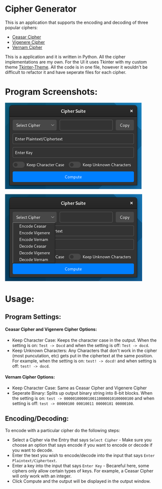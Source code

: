 # Cipher Generator
This is an application that supports the encoding and decoding of three popular ciphers:
- [Ceasar Cipher](https://en.wikipedia.org/wiki/Caesar_cipher)
- [Vigenere Cipher](https://en.wikipedia.org/wiki/Vigen%C3%A8re_cipher)
- [Vernam Cipher](https://en.wikipedia.org/wiki/Gilbert_Vernam)

This is a application and it is written in Python. All the cipher implementations are my own. For the UI it uses Tkinter with my custom theme [Tkinter-Theme](https://github.com/tywil04/tkinter-theme "Tkinter-Theme"). All the code is in one file, however it wouldn't be difficult to refactor it and have seperate files for each cipher.


# Program Screenshots:
!["Main UI"](Screenshot1.png "Main UI")

!["Main UI"](Screenshot2.png "All Available Ciphers")


# Usage:
## Program Settings:
#### Ceasar Cipher and Vigenere Cipher Options:
- Keep Character Case: Keeps the character case in the output. When the setting is on: `Test -> Docd` and when the setting is off: `Test -> docd`.
- Keep Unknown Characters: Any Characters that don't work in the cipher (most puncutation, etc) gets put in the ciphertext at the same position. For example, when the setting is on: `test! -> docd!` and when setting is off: `test! -> docd`.


#### Vernam Cipher Options:
 - Keep Character Case: Same as Ceasar Cipher and Vigenere Cipher
 - Seperate Binary: Splits up output binary string into 8-bit blocks. When the setting is on: `test -> 00000100000100110000010100000100` and when setting is off: `test -> 00000100 00010011 00000101 00000100`.

## Encoding/Decoding:
To encode with a particular cipher do the following steps:
- Select a Cipher via the Entry that says `Select Cipher` - Make sure you choose an option that says encode if you want to encode or decode if you want to decode.
- Enter the text you wish to encode/decode into the input that says `Enter Plaintext/Ciphertext`.
- Enter a key into the input that says `Enter Key` - Becareful here, some ciphers only allow certain types of keys. For example, a Ceasar Cipher will only work with an integer.
- Click Compute and the output will be displayed in the output window.
